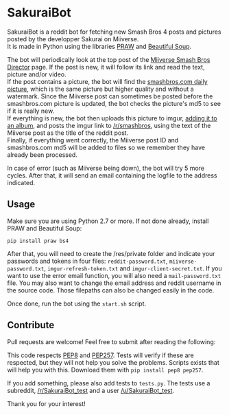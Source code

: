 SakuraiBot
==========

SakuraiBot is a reddit bot for fetching new Smash Bros 4 posts and pictures posted by the developper Sakurai on Miiverse.  
It is made in Python using the libraries [PRAW](https://github.com/praw-dev/praw) and [Beautiful Soup](http://www.crummy.com/software/BeautifulSoup/).

The bot will periodically look at the top post of the [Miiverse Smash Bros Director](https://miiverse.nintendo.net/titles/14866558073037299863/14866558073037300685) page. If the post is new, it will follow its link and read the text, picture and/or video.  
If the post contains a picture, the bot will find the [smashbros.com daily picture](http://www.smashbros.com/update/images/daily.jpg), which is the same picture but higher quality and without a watermark. Since the Miiverse post can sometimes be posted before the smashbros.com picture is updated, the bot checks the picture's md5 to see if it is really new.  
If everything is new, the bot then uploads this picture to imgur, [adding it to an album](http://imgur.com/a/8KnTr), and posts the imgur link to [/r/smashbros](www.reddit.com/r/smashbros/), using the text of the Miiverse post as the title of the reddit post.  
Finally, if everything went correctly, the Miiverse post ID and smashbros.com md5 will be added to files so we remember they have already been processed.

In case of error (such as Miiverse being down), the bot will try 5 more cycles. After that, it will send an email containing the logfile to the address indicated.

Usage
-----

Make sure you are using Python 2.7 or more. If not done already, install PRAW and Beautiful Soup:

`pip install praw bs4`

After that, you will need to create the /res/private folder and indicate your passwords and tokens in four files: `reddit-password.txt`, `miiverse-password.txt`, `imgur-refresh-token.txt` and `imgur-client-secret.txt`. If you want to use the error email function, you will also need a `mail-password.txt` file. You may also want to change the email address and reddit username in the source code. Those filepaths can also be changed easily in the code.

Once done, run the bot using the `start.sh` script.

Contribute
----------

Pull requests are welcome! Feel free to submit after reading the following:

This code respects [PEP8](http://www.python.org/dev/peps/pep-0008/) and [PEP257](http://www.python.org/dev/peps/pep-0257/). Tests will verify if these are respected, but they will not help you solve the problems. Scripts exists that will help you with this. Download them with `pip install pep8 pep257`.

If you add something, please also add tests to `tests.py`. The tests use a subreddit, [/r/SakuraiBot_test](http://www.reddit.com/r/SakuraiBot_test/) and a user [/u/SakuraiBot_test](http://www.reddit.com/user/SakuraiBot_test/).

Thank you for your interest!
